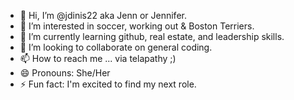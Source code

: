 - 👋 Hi, I’m @jdinis22 aka Jenn or Jennifer.
- 👀 I’m interested in soccer, working out & Boston Terriers.
- 🌱 I’m currently learning github, real estate, and leadership skills.
- 💞️ I’m looking to collaborate on general coding.
- 📫 How to reach me ... via telapathy ;)
- 😄 Pronouns: She/Her
- ⚡ Fun fact: I'm excited to find my next role.

<!---
jdinis22/jdinis22 is a ✨ special ✨ repository because its `README.md` (this file) appears on your GitHub profile.
You can click the Preview link to take a look at your changes.
--->
